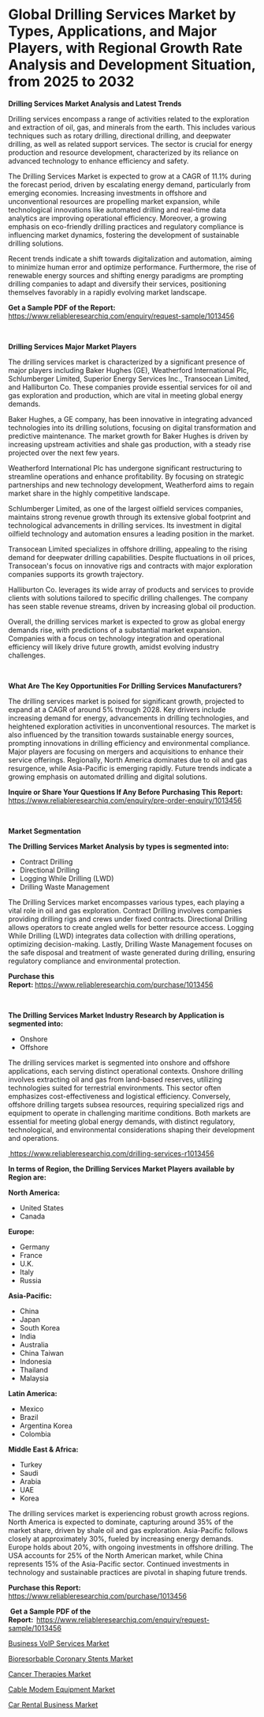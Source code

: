 <p><h1>Global Drilling Services Market by Types, Applications, and Major Players, with Regional Growth Rate Analysis and Development Situation, from 2025 to 2032</h1></p><p><strong>Drilling Services Market Analysis and Latest Trends</strong></p>
<p><p>Drilling services encompass a range of activities related to the exploration and extraction of oil, gas, and minerals from the earth. This includes various techniques such as rotary drilling, directional drilling, and deepwater drilling, as well as related support services. The sector is crucial for energy production and resource development, characterized by its reliance on advanced technology to enhance efficiency and safety.</p><p>The Drilling Services Market is expected to grow at a CAGR of 11.1% during the forecast period, driven by escalating energy demand, particularly from emerging economies. Increasing investments in offshore and unconventional resources are propelling market expansion, while technological innovations like automated drilling and real-time data analytics are improving operational efficiency. Moreover, a growing emphasis on eco-friendly drilling practices and regulatory compliance is influencing market dynamics, fostering the development of sustainable drilling solutions. </p><p>Recent trends indicate a shift towards digitalization and automation, aiming to minimize human error and optimize performance. Furthermore, the rise of renewable energy sources and shifting energy paradigms are prompting drilling companies to adapt and diversify their services, positioning themselves favorably in a rapidly evolving market landscape.</p></p>
<p><strong>Get a Sample PDF of the Report:&nbsp;</strong> <a href="https://www.reliableresearchiq.com/enquiry/request-sample/1013456?utm_campaign=1121&utm_medium=2&utm_source=Github&utm_content=ia&utm_term=06032025&utm_id=drilling-services">https://www.reliableresearchiq.com/enquiry/request-sample/1013456</a></p>
<p>&nbsp;</p>
<p><strong>Drilling Services Major Market Players</strong></p>
<p><p>The drilling services market is characterized by a significant presence of major players including Baker Hughes (GE), Weatherford International Plc, Schlumberger Limited, Superior Energy Services Inc., Transocean Limited, and Halliburton Co. These companies provide essential services for oil and gas exploration and production, which are vital in meeting global energy demands.</p><p>Baker Hughes, a GE company, has been innovative in integrating advanced technologies into its drilling solutions, focusing on digital transformation and predictive maintenance. The market growth for Baker Hughes is driven by increasing upstream activities and shale gas production, with a steady rise projected over the next few years.</p><p>Weatherford International Plc has undergone significant restructuring to streamline operations and enhance profitability. By focusing on strategic partnerships and new technology development, Weatherford aims to regain market share in the highly competitive landscape. </p><p>Schlumberger Limited, as one of the largest oilfield services companies, maintains strong revenue growth through its extensive global footprint and technological advancements in drilling services. Its investment in digital oilfield technology and automation ensures a leading position in the market. </p><p>Transocean Limited specializes in offshore drilling, appealing to the rising demand for deepwater drilling capabilities. Despite fluctuations in oil prices, Transocean's focus on innovative rigs and contracts with major exploration companies supports its growth trajectory.</p><p>Halliburton Co. leverages its wide array of products and services to provide clients with solutions tailored to specific drilling challenges. The company has seen stable revenue streams, driven by increasing global oil production.</p><p>Overall, the drilling services market is expected to grow as global energy demands rise, with predictions of a substantial market expansion. Companies with a focus on technology integration and operational efficiency will likely drive future growth, amidst evolving industry challenges.</p></p>
<p>&nbsp;</p>
<p><strong>What Are The Key Opportunities For Drilling Services Manufacturers?</strong></p>
<p><p>The drilling services market is poised for significant growth, projected to expand at a CAGR of around 5% through 2028. Key drivers include increasing demand for energy, advancements in drilling technologies, and heightened exploration activities in unconventional resources. The market is also influenced by the transition towards sustainable energy sources, prompting innovations in drilling efficiency and environmental compliance. Major players are focusing on mergers and acquisitions to enhance their service offerings. Regionally, North America dominates due to oil and gas resurgence, while Asia-Pacific is emerging rapidly. Future trends indicate a growing emphasis on automated drilling and digital solutions.</p></p>
<p><strong>Inquire or Share Your Questions If Any Before Purchasing This Report:</strong> <a href="https://www.reliableresearchiq.com/enquiry/pre-order-enquiry/1013456?utm_campaign=1121&utm_medium=2&utm_source=Github&utm_content=ia&utm_term=06032025&utm_id=drilling-services">https://www.reliableresearchiq.com/enquiry/pre-order-enquiry/1013456</a></p>
<p>&nbsp;</p>
<p><strong>Market Segmentation</strong></p>
<p><strong>The Drilling Services Market Analysis by types is segmented into:</strong></p>
<p><ul><li>Contract Drilling</li><li>Directional Drilling</li><li>Logging While Drilling (LWD)</li><li>Drilling Waste Management</li></ul></p>
<p><p>The Drilling Services market encompasses various types, each playing a vital role in oil and gas exploration. Contract Drilling involves companies providing drilling rigs and crews under fixed contracts. Directional Drilling allows operators to create angled wells for better resource access. Logging While Drilling (LWD) integrates data collection with drilling operations, optimizing decision-making. Lastly, Drilling Waste Management focuses on the safe disposal and treatment of waste generated during drilling, ensuring regulatory compliance and environmental protection.</p></p>
<p><strong>Purchase this Report:&nbsp;</strong><a href="https://www.reliableresearchiq.com/purchase/1013456?utm_campaign=1121&utm_medium=2&utm_source=Github&utm_content=ia&utm_term=06032025&utm_id=drilling-services">https://www.reliableresearchiq.com/purchase/1013456</a></p>
<p>&nbsp;</p>
<p><strong>The Drilling Services Market Industry Research by Application is segmented into:</strong></p>
<p><ul><li>Onshore</li><li>Offshore</li></ul></p>
<p><p>The drilling services market is segmented into onshore and offshore applications, each serving distinct operational contexts. Onshore drilling involves extracting oil and gas from land-based reserves, utilizing technologies suited for terrestrial environments. This sector often emphasizes cost-effectiveness and logistical efficiency. Conversely, offshore drilling targets subsea resources, requiring specialized rigs and equipment to operate in challenging maritime conditions. Both markets are essential for meeting global energy demands, with distinct regulatory, technological, and environmental considerations shaping their development and operations.</p></p>
<p><a href="https://www.reliableresearchiq.com/drilling-services-r1013456?utm_campaign=1121&utm_medium=2&utm_source=Github&utm_content=ia&utm_term=06032025&utm_id=drilling-services">&nbsp;https://www.reliableresearchiq.com/drilling-services-r1013456</a></p>
<p><strong>In terms of Region, the Drilling Services Market Players available by Region are:</strong></p>
<p>
    <p> <strong> North America: </strong>
        <ul>
            <li>United States</li>
            <li>Canada</li>
        </ul>
        </p> 
    <p> <strong> Europe: </strong>
        <ul>
            <li>Germany</li>
            <li>France</li>
            <li>U.K.</li>
            <li>Italy</li>
            <li>Russia</li>
        </ul>
        </p> 
    <p> <strong> Asia-Pacific: </strong>
        <ul>
            <li>China</li>
            <li>Japan</li>
            <li>South Korea</li>
            <li>India</li>
            <li>Australia</li>
            <li>China Taiwan</li>
            <li>Indonesia</li>
            <li>Thailand</li>
            <li>Malaysia</li>
        </ul>
        </p> 
    <p> <strong> Latin America: </strong>
        <ul>
            <li>Mexico</li>
            <li>Brazil</li>
            <li>Argentina Korea</li>
            <li>Colombia</li>
        </ul>
        </p> 
    <p> <strong> Middle East & Africa: </strong>
        <ul>
            <li>Turkey</li>
            <li>Saudi</li>
            <li>Arabia</li>
            <li>UAE</li>
            <li>Korea</li>
        </ul>
    </p>
    </p>
<p><p>The drilling services market is experiencing robust growth across regions. North America is expected to dominate, capturing around 35% of the market share, driven by shale oil and gas exploration. Asia-Pacific follows closely at approximately 30%, fueled by increasing energy demands. Europe holds about 20%, with ongoing investments in offshore drilling. The USA accounts for 25% of the North American market, while China represents 15% of the Asia-Pacific sector. Continued investments in technology and sustainable practices are pivotal in shaping future trends.</p></p>
<p><strong>Purchase this Report: </strong><a href="https://www.reliableresearchiq.com/purchase/1013456?utm_campaign=1121&utm_medium=2&utm_source=Github&utm_content=ia&utm_term=06032025&utm_id=drilling-services">https://www.reliableresearchiq.com/purchase/1013456</a></p>
<p>&nbsp;<strong>Get a Sample PDF of the Report:&nbsp;&nbsp;</strong><a href="https://www.reliableresearchiq.com/enquiry/request-sample/1013456?utm_campaign=1121&utm_medium=2&utm_source=Github&utm_content=ia&utm_term=06032025&utm_id=drilling-services">https://www.reliableresearchiq.com/enquiry/request-sample/1013456</a></p>
<p><strong></strong></p>
<p><p><a href="https://github.com/palenjeppecd/Market-Research-Report-List-1/blob/main/business-voip-services-market.md?utm_campaign=1121&utm_medium=2&utm_source=Github&utm_content=ia&utm_term=06032025&utm_id=drilling-services">Business VoIP Services Market</a></p><p><a href="https://github.com/raaschadonle/Market-Research-Report-List-1/blob/main/bioresorbable-coronary-stents-market.md?utm_campaign=1121&utm_medium=2&utm_source=Github&utm_content=ia&utm_term=06032025&utm_id=drilling-services">Bioresorbable Coronary Stents Market</a></p><p><a href="https://github.com/fendtdjunawo/Market-Research-Report-List-1/blob/main/cancer-therapies-market.md?utm_campaign=1121&utm_medium=2&utm_source=Github&utm_content=ia&utm_term=06032025&utm_id=drilling-services">Cancer Therapies Market</a></p><p><a href="https://github.com/kovasovitzzg/Market-Research-Report-List-1/blob/main/cable-modem-equipment-market.md?utm_campaign=1121&utm_medium=2&utm_source=Github&utm_content=ia&utm_term=06032025&utm_id=drilling-services">Cable Modem Equipment Market</a></p><p><a href="https://github.com/danzopachllq/Market-Research-Report-List-1/blob/main/car-rental-business-market.md?utm_campaign=1121&utm_medium=2&utm_source=Github&utm_content=ia&utm_term=06032025&utm_id=drilling-services">Car Rental Business Market</a></p></p>